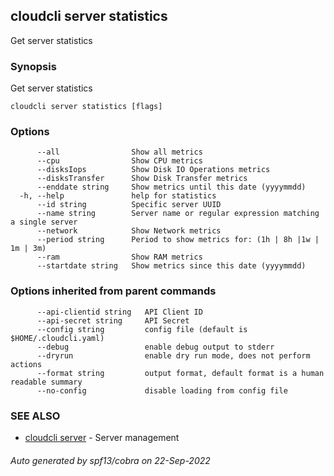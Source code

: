 ## cloudcli server statistics

Get server statistics

### Synopsis

Get server statistics

```
cloudcli server statistics [flags]
```

### Options

```
      --all                Show all metrics
      --cpu                Show CPU metrics
      --disksIops          Show Disk IO Operations metrics
      --disksTransfer      Show Disk Transfer metrics
      --enddate string     Show metrics until this date (yyyymmdd)
  -h, --help               help for statistics
      --id string          Specific server UUID
      --name string        Server name or regular expression matching a single server
      --network            Show Network metrics
      --period string      Period to show metrics for: (1h | 8h |1w | 1m | 3m)
      --ram                Show RAM metrics
      --startdate string   Show metrics since this date (yyyymmdd)
```

### Options inherited from parent commands

```
      --api-clientid string   API Client ID
      --api-secret string     API Secret
      --config string         config file (default is $HOME/.cloudcli.yaml)
      --debug                 enable debug output to stderr
      --dryrun                enable dry run mode, does not perform actions
      --format string         output format, default format is a human readable summary
      --no-config             disable loading from config file
```

### SEE ALSO

* [cloudcli server](cloudcli_server.md)	 - Server management

###### Auto generated by spf13/cobra on 22-Sep-2022
